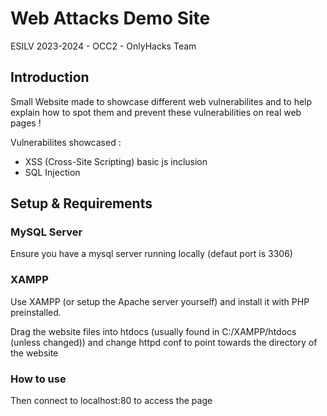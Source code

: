# Web Attacks Demo Site
ESILV 2023-2024 - OCC2 - OnlyHacks Team

## Introduction

Small Website made to showcase different web vulnerabilites and to help explain how to spot them and prevent these vulnerabilities on real web pages !

Vulnerabilites showcased :
- XSS (Cross-Site Scripting) basic js inclusion
- SQL Injection

## Setup & Requirements

### MySQL Server
Ensure you have a mysql server running locally (defaut port is 3306)

### XAMPP
Use XAMPP (or setup the Apache server yourself) and install it with PHP preinstalled.

Drag the website files into htdocs (usually found in C:/XAMPP/htdocs (unless changed))
and change httpd conf to point towards the directory of the website

### How to use
Then connect to localhost:80 to access the page